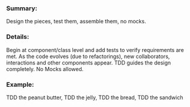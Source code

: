 

### Summary:

Design the pieces, test them, assemble them, no mocks.


### Details:

Begin at component/class level and add tests to verify requirements are met. As the code evolves (due to refactorings), new collaborators, interactions and other components appear. TDD guides the design completely. No Mocks allowed.  


### Example:

TDD the peanut butter, TDD the jelly, TDD the bread, TDD the sandwich
